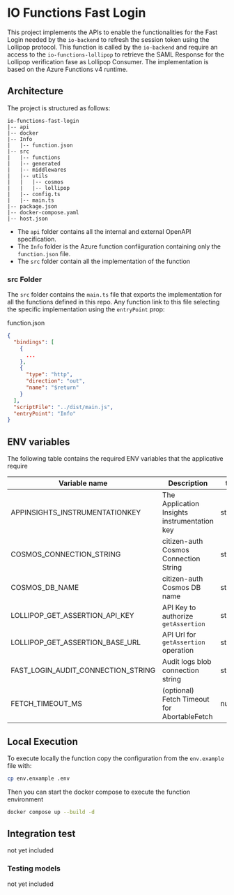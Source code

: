 # IO Functions Fast Login

This project implements the APIs to enable the functionalities for the Fast Login needed by the `io-backend` to refresh the session token using the Lollipop protocol. This function is called by the `io-backend` and require an access to the `io-functions-lollipop` to retrieve the SAML Response for the Lollipop verification fase as Lollipop Consumer.
The implementation is based on the Azure Functions v4 runtime.

## Architecture

The project is structured as follows:

```
io-functions-fast-login
|-- api
|-- docker
|-- Info
|   |-- function.json
|-- src
|   |-- functions
|   |-- generated
|   |-- middlewares
|   |-- utils
|   |   |-- cosmos
|   |   |-- lollipop
|   |-- config.ts
|   |-- main.ts
|-- package.json
|-- docker-compose.yaml
|-- host.json
```

- The `api` folder contains all the internal and external OpenAPI specification.
- The `Info` folder is the Azure function confiiguration containing only the `function.json` file.
- The `src` folder contain all the implementation of the function

### src Folder

The `src` folder contains the `main.ts` file that exports the implementation for all the functions defined in this repo. Any function link to this file selecting the specific implementation using the `entryPoint` prop:

function.json
```json
{
  "bindings": [
    {
      ...
    },
    {
      "type": "http",
      "direction": "out",
      "name": "$return"
    }
  ],
  "scriptFile": "../dist/main.js",
  "entryPoint": "Info"
}
```

## ENV variables

The following table contains the required ENV variables that the applicative require

| Variable name                      | Description                                  | type   |
|------------------------------------|----------------------------------------------|--------|
| APPINSIGHTS_INSTRUMENTATIONKEY     | The Application Insights instrumentation key | string |
| COSMOS_CONNECTION_STRING           | citizen-auth Cosmos Connection String        | string |
| COSMOS_DB_NAME                     | citizen-auth Cosmos DB name                  | string |
| LOLLIPOP_GET_ASSERTION_API_KEY     | API Key to authorize `getAssertion`          | string |
| LOLLIPOP_GET_ASSERTION_BASE_URL    | API Url for `getAssertion` operation         | string |
| FAST_LOGIN_AUDIT_CONNECTION_STRING | Audit logs blob connection string            | string |
| FETCH_TIMEOUT_MS                   | (optional) Fetch Timeout for AbortableFetch  | number |
## Local Execution

To execute locally the function copy the configuration from the `env.example` file with:

```bash
cp env.enxample .env
```

Then you can start the docker compose to execute the function environment
```bash
docker compose up --build -d
```

## Integration test

not yet included

### Testing models

not yet included

